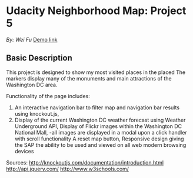 # Udacity Neighborhood Map: Project 5
*By: Wei Fu* [Demo link](https://fupangpangpang.github.io/Neighborhood_Map)

  

## Basic Description
This project is designed to show my most visited places in the placed 
The markers display many of the monuments and main attractions of the Washington DC area. 

Functionality of the page includes:
1. An interactive navigation bar to filter map and navigation bar results using knockout.js, 
2. Display of the current Washington DC weather forecast using Weather Underground API,
	Display of Flickr images within the Washington DC National Mall, 
		-all images are displayed in a modal upon a click handler with scroll functionality
	A reset map button, 
	Responsive design giving the SAP the ability to be used and viewed on all web modern browsing devices

Sources:
http://knockoutjs.com/documentation/introduction.html
http://api.jquery.com/
http://www.w3schools.com/
